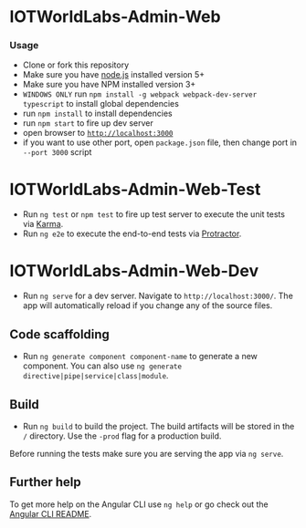 # IOTWorldLabs-Admin-Web

### Usage
- Clone or fork this repository
- Make sure you have [node.js](https://nodejs.org/) installed version 5+
- Make sure you have NPM installed version 3+
- `WINDOWS ONLY` run `npm install -g webpack webpack-dev-server typescript` to install global dependencies
- run `npm install` to install dependencies
- run `npm start` to fire up dev server
- open browser to [`http://localhost:3000`](http://localhost:3000)
- if you want to use other port, open `package.json` file, then change port in `--port 3000` script


# IOTWorldLabs-Admin-Web-Test
- Run `ng test` or `npm test` to fire up test server to execute the unit tests via [Karma](https://karma-runner.github.io).
- Run `ng e2e` to execute the end-to-end tests via [Protractor](http://www.protractortest.org/).


# IOTWorldLabs-Admin-Web-Dev
- Run `ng serve` for a dev server. Navigate to `http://localhost:3000/`. The app will automatically reload if you change any of the source files.


## Code scaffolding
- Run `ng generate component component-name` to generate a new component. You can also use `ng generate directive|pipe|service|class|module`.


## Build
- Run `ng build` to build the project. The build artifacts will be stored in the `/` directory. Use the `-prod` flag for a production build.


Before running the tests make sure you are serving the app via `ng serve`.

## Further help

To get more help on the Angular CLI use `ng help` or go check out the [Angular CLI README](https://github.com/angular/angular-cli/blob/master/README.md).
